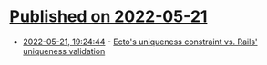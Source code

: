 # [Published on 2022-05-21](index.md)

* [2022-05-21, 19:24:44](https://news.ycombinator.com/item?id=31460940) - [Ecto's uniqueness constraint vs. Rails' uniqueness validation](https://www.germanvelasco.com/blog/ecto-uniqueness-constraint-vs-rails-uniqueness-validation)
